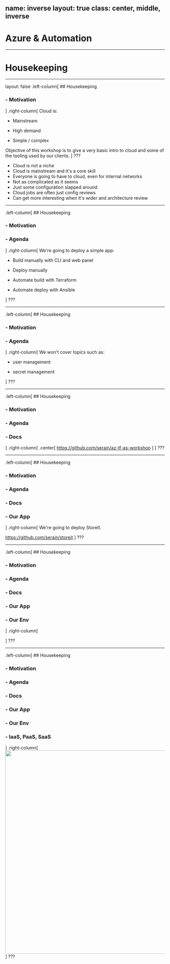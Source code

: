 name: inverse
layout: true
class: center, middle, inverse
---

# Azure & Automation

---

# Housekeeping
---

layout: false
.left-column[
    ## Housekeeping
### - Motivation
]
.right-column[
Cloud is:
* Mainstream

* High demand

* Simple / complex

Objective of this workshop is to give a very basic intro to cloud and some of the tooling used by our clients.
]
???
* Cloud is not a niche
* Cloud is mainstream and it's a core skill
* Everyone is going to have to cloud, even for internal networks
* Not as complicated as it seems
* Just some configuration slapped around 
* Cloud jobs are often just config reviews
* Can get more interesting when it's wider and architecture review

---

.left-column[
    ## Housekeeping
### - Motivation
### - Agenda
]
.right-column[
We're going to deploy a simple app:
* Build manually with CLI and web panel

* Deploy manually

* Automate build with Terraform

* Automate deploy with Ansible

]
???


---

.left-column[
    ## Housekeeping
### - Motivation
### - Agenda
]
.right-column[
We won't cover topics such as:

* user management

* secret management

]
???


---

.left-column[
    ## Housekeeping
### - Motivation
### - Agenda
### - Docs
]
.right-column[
.center[
https://github.com/serain/az-tf-as-workshop
]
]
???

---

.left-column[
    ## Housekeeping
### - Motivation
### - Agenda
### - Docs
### - Our App
]
.right-column[
We're going to deploy StoreIt.

https://github.com/serain/storeit
]
???

---

.left-column[
    ## Housekeeping
### - Motivation
### - Agenda
### - Docs
### - Our App
### - Our Env
]
.right-column[

]
???

---

.left-column[
    ## Housekeeping
### - Motivation
### - Agenda
### - Docs
### - Our App
### - Our Env
### - IaaS, PaaS, SaaS
]
.right-column[
<img src="https://miro.medium.com/max/1000/1*0z9Pqwn7ujypQ396wleJ1Q.png" width="640px">
]
???
